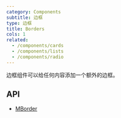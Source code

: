 ```yaml
---
category: Components
subtitle: 边框
type: 边框
title: Borders
cols: 1
related:
  - /components/cards
  - /components/lists
  - /components/radio
---
```


边框组件可以给任何内容添加一个额外的边框。

## API

- [MBorder](/api/MBorder)
